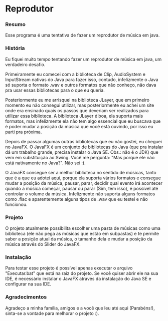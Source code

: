 # Reprodutor

### Resumo
Esse programa é uma tentativa de fazer um reprodutor de música em java.

### História
Eu fiquei muito tempo tentando fazer um reprodutor de música em java, um verdadeiro desafio.

Primeiramente eu comecei com a biblioteca de Clip, AudioSystem e InputStream nativas do Java para fazer isso, contudo, infelizmente o Java só suporta o formato .wav e outros formatos que não conheço, não dava pra usar essas bibliotecas para o que eu queria.

Posteriormente eu me arrisquei na biblioteca JLayer, que em primeiro momento eu não consegui utilizar, mas posteriormente eu achei um site onde era ensinado quais os passos que deveriam ser realizados para utilizar essa biblioteca. A biblioteca JLayer é boa, ela suporta mais formatos, mas infelizmente ela não tem algo essencial que eu buscava que é poder mudar a posição da música que você está ouvindo, por isso eu parti pra próxima.

Depois de passar algumas outras bibliotecas que eu não gostei, eu cheguei no JavaFX. O JavaFX é um conjunto de bibliotecas do Java (que pra instalar dá um trabalho grande, precisa instalar o Java SE. Obs.: não é o JDK) que vem em substituição ao Swing. Você me pergunta: "Mas porque ele não está nativamente no Java?". Não sei :).

O JavaFX consegue ser a melhor biblioteca no sentido de músicas, tanto que é a que eu adotei aqui, porque ela suporta vários formatos e consegue mudar a posição da música, pausar, parar, decidir qual evento irá acontecer quando a música começar, pausar ou parar (Sim, tem isso), é possível até controlar o volume da música. Infelizmente não suporta alguns formatos como .flac e aparentemente alguns tipos de .wav que eu testei e não funcionou.

### Projeto
O projeto atualmente possibilita escolher uma pasta de músicas como uma biblioteca (ele não pega as músicas que estão em subpastas) e te permite saber a posição atual da música, o tamanho dela e mudar a posição da música através do Slider do JavaFX.

### Instalação
Para testar esse projeto é possível apenas executar o arquivo "Executar.bat" que está na raiz do projeto. Se você quiser abrir ele na sua IDE, é necessário instalar o JavaFX através da instalação do Java SE e configurar na sua IDE.

### Agradecimentos
Agradeço a minha família, amigos e a você que leu até aqui (Parabéns!), sinta-se a vontade para melhorar o projeto :).

